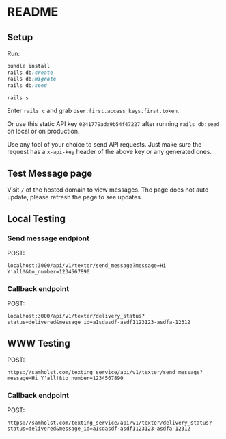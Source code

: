 # README

## Setup

Run:

```ruby
bundle install
rails db:create
rails db:migrate
rails db:seed

rails s
```

Enter `rails c` and grab `User.first.access_keys.first.token`.

Or use this static API key `0241779ada9b54f47227` after running `rails db:seed` on local or on production.

Use any tool of your choice to send API requests. Just make sure the
request has a `x-api-key` header of the above key or any generated ones.


## Test Message page

Visit `/` of the hosted domain to view messages. The page does not auto update, please refresh the page to see updates.


## Local Testing

### Send message endpiont

POST: 
```
localhost:3000/api/v1/texter/send_message?message=Hi Y'all!&to_number=1234567890
```

### Callback endpoint

POST:
```
localhost:3000/api/v1/texter/delivery_status?status=delivered&message_id=a1sdasdf-asdf1123123-asdfa-12312
```


## WWW Testing

POST: 
```
https://samholst.com/texting_service/api/v1/texter/send_message?message=Hi Y'all!&to_number=1234567890
```

### Callback endpoint

POST:
```
https://samholst.com/texting_service/api/v1/texter/delivery_status?status=delivered&message_id=a1sdasdf-asdf1123123-asdfa-12312
```


